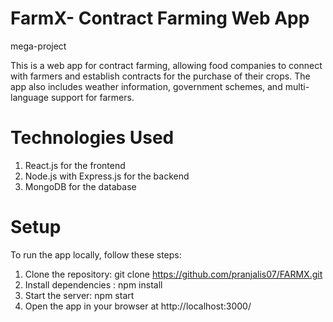 # FarmX- Contract Farming Web App
mega-project

This is a web app for contract farming, allowing food companies to connect with farmers and establish contracts for the purchase of their crops. The app also includes weather information, government schemes, and multi-language support for farmers.

# Technologies Used
1. React.js for the frontend 
2. Node.js with Express.js for the backend
3. MongoDB for the database

# Setup
To run the app locally, follow these steps:
1. Clone the repository: git clone https://github.com/pranjalis07/FARMX.git
2. Install dependencies : npm install
4. Start the server: npm start
6. Open the app in your browser at http://localhost:3000/
